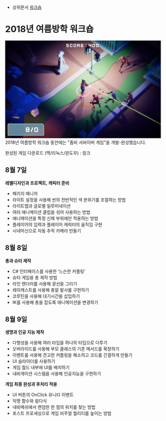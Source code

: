 <!-- TITLE: 2018 년 여름방학 -->
<!-- SUBTITLE: 2018 년 여름방학 워크숍 기록 -->


- 상위문서 [워크숍](/워크숍)
# 2018년 여름방학 워크숍

![Screenshot 2018 07 19 00 16 21](/uploads/screenshot-2018-07-19-00-16-21.png "Screenshot 2018 07 19 00 16 21")
2018년 여름방학 워크숍 동안에는 "좀비 서바이버 게임"을 개발-완성했습니다.

완성된 게임 다운로드 (맥/리눅스/윈도우) : 링크


## 8월 7일

**레벨디자인과 프로젝트, 캐릭터 준비**

* 패키지 매니저
* 라이트 설정을 사용해 씬의 전반적인 색 분위기를 조절하는 방법
* 라이트맵과 글로벌 일루미네이션
* 여러 애니메이션 클립을 섞어 사용하는 방법
* 애니메이션을 특정 신체 부위에만 적용하는 방법
* 플레이어의 입력과 플레이어 캐릭터의 움직임 구현
* 시네머신으로 자동 추적 카메라 만들기



## 8월 8일

**총과 슈터 제작**

* C# 인터페이스를 사용한 ‘느슨한 커플링’
* 슈터 게임용 총 제작 방법
* 라인 렌더러를 사용해 광선을 그리기
* 레이캐스트를 사용해 총알 발사를 구현하기
* 코루틴을 사용해 대기시간을 삽입하기
* IK를 사용해 총을 잡도록 애니메이션을 변경하기


## 8월 9일

**생명과 인공 지능 제작**

* 다형성을 사용해 여러 타입을 하나의 타입으로 다루기
* 오버라이드를 사용해 부모 클래스의 기존 메서드를 확장하기
* 이벤트를 사용해 견고한 커플링을 해소하고 코드를 간결하게 만들기
* UI 슬라이더를 사용하기
* 게임 월드 내부에 UI를 배치하기
* 내비게이션 시스템을 사용해 인공지능을 구현하기

**게임 최종 완성과 후처리 적용**

* UI 버튼의 OnClick 유니티 이벤트
* 익명 함수와 람다식
* 내비메쉬에서 랜덤한 한 점의 위치를 찾는 방법
* 포스트 프로세싱으로 게임 비주얼 퀄리티를 높이는 방법


